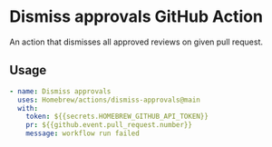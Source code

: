 # Dismiss approvals GitHub Action

An action that dismisses all approved reviews on given pull request.

## Usage

```yaml
- name: Dismiss approvals
  uses: Homebrew/actions/dismiss-approvals@main
  with:
    token: ${{secrets.HOMEBREW_GITHUB_API_TOKEN}}
    pr: ${{github.event.pull_request.number}}
    message: workflow run failed
```
